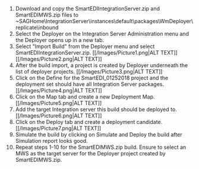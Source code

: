 1.	Download and copy the SmartEDIIntegrationServer.zip and SmartEDIMWS.zip files to 
~SAGHome\IntegrationServer\instances\default\packages\WmDeployer\replicate\inbound
2.	Select the Deployer on the Integration Server Administration menu and the Deployer opens up in a new tab.
3.	Select "Import Build" from the Deployer menu and select SmartEDIIntegrationServer.zip.
[[/Images/Picture1.png|ALT TEXT]]
[[/Images/Picture2.png|ALT TEXT]]
4.	After the build import, a project is created by Deployer underneath the list of deployer projects.
[[/Images/Picture3.png|ALT TEXT]]
5.	Click on the Define for the SmartEDI_01252018 project and the deployment set should have all Integration Server packages.
[[/Images/Picture4.png|ALT TEXT]] 
6.	Click on the Map tab and create a new Deployment Map.
[[/Images/Picture5.png|ALT TEXT]] 
7.	Add the target Integration server this build should be deployed to.
[[/Images/Picture6.png|ALT TEXT]] 
8.	Click on the Deploy tab and create a deployment candidate.
[[/Images/Picture7.png|ALT TEXT]]
9.	Simulate the build by clicking on Simulate and Deploy the build after Simulation report looks good.
10.	Repeat steps 1-10 for the SmartEDIMWS.zip build. Ensure to select an MWS as the target server for the Deployer project created by SmartEDIMWS.zip.